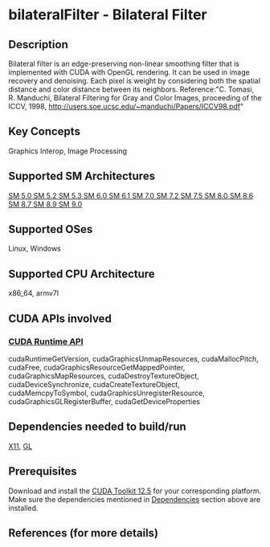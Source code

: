 # bilateralFilter - Bilateral Filter

## Description

Bilateral filter is an edge-preserving non-linear smoothing filter that is implemented with CUDA with OpenGL rendering. It can be used in image recovery and denoising. Each pixel is weight by considering both the spatial distance and color distance between its neighbors. Reference:"C. Tomasi, R. Manduchi, Bilateral Filtering for Gray and Color Images, proceeding of the ICCV, 1998, http://users.soe.ucsc.edu/~manduchi/Papers/ICCV98.pdf"

## Key Concepts

Graphics Interop, Image Processing

## Supported SM Architectures

[SM 5.0 ](https://developer.nvidia.com/cuda-gpus)  [SM 5.2 ](https://developer.nvidia.com/cuda-gpus)  [SM 5.3 ](https://developer.nvidia.com/cuda-gpus)  [SM 6.0 ](https://developer.nvidia.com/cuda-gpus)  [SM 6.1 ](https://developer.nvidia.com/cuda-gpus)  [SM 7.0 ](https://developer.nvidia.com/cuda-gpus)  [SM 7.2 ](https://developer.nvidia.com/cuda-gpus)  [SM 7.5 ](https://developer.nvidia.com/cuda-gpus)  [SM 8.0 ](https://developer.nvidia.com/cuda-gpus)  [SM 8.6 ](https://developer.nvidia.com/cuda-gpus)  [SM 8.7 ](https://developer.nvidia.com/cuda-gpus)  [SM 8.9 ](https://developer.nvidia.com/cuda-gpus)  [SM 9.0 ](https://developer.nvidia.com/cuda-gpus)

## Supported OSes

Linux, Windows

## Supported CPU Architecture

x86_64, armv7l

## CUDA APIs involved

### [CUDA Runtime API](http://docs.nvidia.com/cuda/cuda-runtime-api/index.html)
cudaRuntimeGetVersion, cudaGraphicsUnmapResources, cudaMallocPitch, cudaFree, cudaGraphicsResourceGetMappedPointer, cudaGraphicsMapResources, cudaDestroyTextureObject, cudaDeviceSynchronize, cudaCreateTextureObject, cudaMemcpyToSymbol, cudaGraphicsUnregisterResource, cudaGraphicsGLRegisterBuffer, cudaGetDeviceProperties

## Dependencies needed to build/run
[X11](../../../README.md#x11), [GL](../../../README.md#gl)

## Prerequisites

Download and install the [CUDA Toolkit 12.5](https://developer.nvidia.com/cuda-downloads) for your corresponding platform.
Make sure the dependencies mentioned in [Dependencies]() section above are installed.

## References (for more details)


